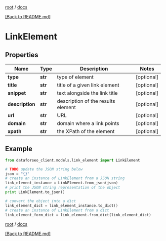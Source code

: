 [root](./../ "root") / [docs](./ "docs")

[[Back to README.md]](./../README.md "[Back to README.md]")

# LinkElement

## Properties

Name | Type | Description | Notes
------------ | ------------- | ------------- | -------------
**type** | **str** | type of element | [optional]
**title** | **str** | title of a given link element | [optional]
**snippet** | **str** | text alongside the link title | [optional]
**description** | **str** | description of the results element | [optional]
**url** | **str** | URL | [optional]
**domain** | **str** | domain where a link points | [optional]
**xpath** | **str** | the XPath of the element | [optional]

## Example

```python
from dataforseo_client.models.link_element import LinkElement

# TODO update the JSON string below
json = "{}"
# create an instance of LinkElement from a JSON string
link_element_instance = LinkElement.from_json(json)
# print the JSON string representation of the object
print LinkElement.to_json()

# convert the object into a dict
link_element_dict = link_element_instance.to_dict()
# create an instance of LinkElement from a dict
link_element_form_dict = link_element.from_dict(link_element_dict)
```

  

[root](./../ "root") / [docs](./ "docs")

[[Back to README.md]](./../README.md "[Back to README.md]")